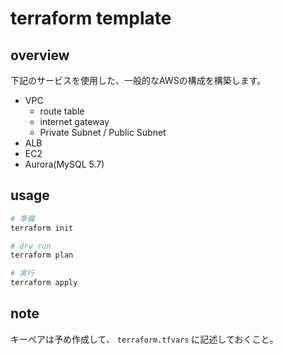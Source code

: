 # terraform template

## overview

下記のサービスを使用した、一般的なAWSの構成を構築します。

 - VPC
   - route table
   - internet gateway
   - Private Subnet / Public Subnet
 - ALB
 - EC2
 - Aurora(MySQL 5.7)

## usage

```bash
# 準備
terraform init

# dry run
terraform plan

# 実行
terraform apply
```

## note

キーペアは予め作成して、 `terraform.tfvars` に記述しておくこと。
